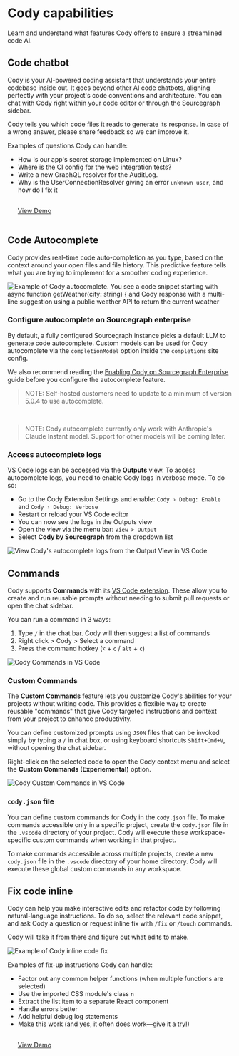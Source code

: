 <style>
  .demo{
    display: table;
    width: 35%;
    margin: 0.5em;
    padding: 1rem 1rem;
    color: var(--text-color);
    border-radius: 4px;
    border: 1px solid var(--sidebar-nav-active-bg);
    padding: 1rem;
    padding-top: 1rem;
    background-color: var(--sidebar-nav-active-bg);
  }
</style>

# Cody capabilities

<p class="subtitle">Learn and understand what features Cody offers to ensure a streamlined code AI.</p>

## Code chatbot

Cody is your AI-powered coding assistant that understands your entire codebase inside out. It goes beyond other AI code chatbots, aligning perfectly with your project's code conventions and architecture. You can chat with Cody right within your code editor or through the Sourcegraph sidebar.

Cody tells you which code files it reads to generate its response. In case of a wrong answer, please share feedback so we can improve it.

Examples of questions Cody can handle:

- How is our app's secret storage implemented on Linux?
- Where is the CI config for the web integration tests?
- Write a new GraphQL resolver for the AuditLog.
- Why is the UserConnectionResolver giving an error `unknown user`, and how do I fix it

<div class="getting-started">
  <a class="demo text-center" target="_blank" href="https://twitter.com/beyang/status/1647744307045228544">View Demo</a>
</div>

## Code Autocomplete

Cody provides real-time code auto-completion as you type, based on the context around your open files and file history. This predictive feature tells what you are trying to implement for a smoother coding experience.

![Example of Cody autocomplete. You see a code snippet starting with async function getWeather(city: string) { and Cody response with a multi-line suggestion using a public weather API to return the current weather ](https://storage.googleapis.com/sourcegraph-assets/website/Product%20Animations/GIFS/cody-completions-may2023-optim.gif)

### Configure autocomplete on Sourcegraph enterprise

By default, a fully configured Sourcegraph instance picks a default LLM to generate code autocomplete. Custom models can be used for Cody autocomplete via the `completionModel` option inside the `completions` site config.

We also recommend reading the [Enabling Cody on Sourcegraph Enterprise](overview/enable-cody-enterprise.md) guide before you configure the autocomplete feature.

> NOTE: Self-hosted customers need to update to a minimum of version 5.0.4 to use autocomplete.

<br />

> NOTE: Cody autocomplete currently only work with Anthropic's Claude Instant model. Support for other models will be coming later.

### Access autocomplete logs

VS Code logs can be accessed via the **Outputs** view. To access autocomplete logs, you need to enable Cody logs in verbose mode. To do so:

- Go to the Cody Extension Settings and enable: `Cody › Debug: Enable` and `Cody › Debug: Verbose`
- Restart or reload your VS Code editor
- You can now see the logs in the Outputs view
- Open the view via the menu bar: `View > Output`
- Select **Cody by Sourcegraph** from the dropdown list

![View Cody's autocomplete logs from the Output View in VS Code](https://storage.googleapis.com/sourcegraph-assets/Docs/view-autocomplete-logs.png)

## Commands

Cody supports **Commands** with its [VS Code extension](https://marketplace.visualstudio.com/items?itemName=sourcegraph.cody-ai). These allow you to create and run reusable prompts without needing to submit pull requests or open the chat sidebar.

You can run a command in 3 ways:

1. Type `/` in the chat bar. Cody will then suggest a list of commands
2. Right click > Cody > Select a command
3. Press the command hotkey (`⌥` + `c` / `alt` + `c`)

![Cody Commands in VS Code](https://storage.googleapis.com/sourcegraph-assets/Docs/cody-commands.png)

### Custom Commands

The **Custom Commands** feature lets you customize Cody's abilities for your projects without writing code. This provides a flexible way to create reusable "commands" that give Cody targeted instructions and context from your project to enhance productivity.

You can define customized prompts using `JSON` files that can be invoked simply by typing a `/` in chat box, or using keyboard shortcuts `Shift+Cmd+V`, without opening the chat sidebar.

Right-click on the selected code to open the Cody context menu and select the **Custom Commands (Experiemental)** option.

![Cody Custom Commands in VS Code](https://storage.googleapis.com/sourcegraph-assets/Docs/create-custom-commands.png)

### `cody.json` file

You can define custom commands for Cody in the `cody.json` file. To make commands accessible only in a specific project, create the `cody.json` file in the `.vscode` directory of your project. Cody will execute these workspace-specific custom commands when working in that project.

To make commands accessible across multiple projects, create a new `cody.json` file in the `.vscode` directory of your home directory. Cody will execute these global custom commands in any workspace.

## Fix code inline

Cody can help you make interactive edits and refactor code by following natural-language instructions. To do so, select the relevant code snippet, and ask Cody a question or request inline fix with `/fix` or `/touch` commands.

Cody will take it from there and figure out what edits to make.

![Example of Cody inline code fix ](https://storage.googleapis.com/sourcegraph-assets/website/Product%20Animations/GIFS/cody_inline_June23-sm.gif)

Examples of fix-up instructions Cody can handle:

- Factor out any common helper functions (when multiple functions are selected)
- Use the imported CSS module's class `n`
- Extract the list item to a separate React component
- Handle errors better
- Add helpful debug log statements
- Make this work (and yes, it often does work—give it a try!)

<div class="getting-started">
  <a class="demo text-center" target="_blank" href="https://twitter.com/sqs/status/1647673013343780864">View Demo</a>
</div>
